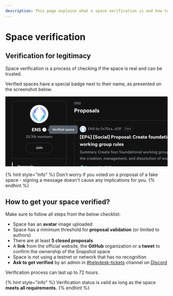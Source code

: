 ```yaml
---
description: This page explains what a space verification is and how to get verified.
---
```


# Space verification

## Verification for legitimacy

Space verification is a process of checking if the space is real and can be trusted.&#x20;

Verified spaces have a special badge next to their name, as presented on the screenshot below.

![](<../../.gitbook/assets/image (1) (1) (1).png>)

{% hint style="info" %}
Don't worry if you voted on a proposal of a fake space - signing a message doesn't cause any implications for you.
{% endhint %}

## How to get your space verified?

Make sure to follow all steps from the below checklist:

* Space has an **avatar** image uploaded
* Space has a minimum threshold for **proposal validation** (or limited to authors)
* There are at least **5 closed proposals**
* A **link** from the official website, the **GitHub** organization or a **tweet** to confirm the ownership of the Snapshot space
* Space is not using a testnet or network that has no recognition
* **Ask to get verified** by an admin in [#helpdesk-tickets](https://discord.com/channels/707079246388133940/1090290400943677440) channel on [Discord](https://discord.snapshot.org)

Verification process can last up to 72 hours.

{% hint style="info" %}
Verification status is valid as long as the space **meets all requirements.**
{% endhint %}
